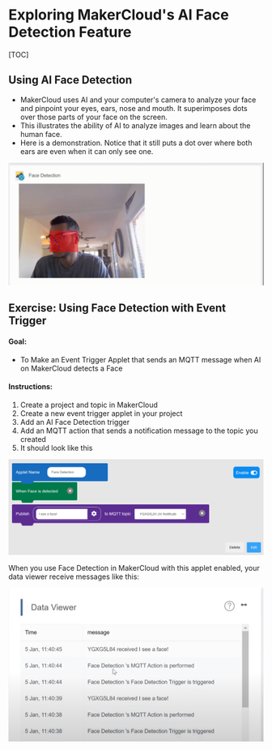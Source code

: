 # Exploring MakerCloud's AI Face Detection Feature

[TOC]

## Using AI Face Detection

- MakerCloud uses AI and your computer's camera to analyze your face and pinpoint your eyes, ears, nose and mouth. It superimposes dots over those parts of your face on the screen.
- This illustrates the ability of AI to analyze images and learn about the human face.
- Here is a demonstration. Notice that it still puts a dot over where both ears are even when it can only see one.

![img_1.gif](img/img_1.gif)

## Exercise: Using Face Detection with Event Trigger

#### Goal:
- To Make an Event Trigger Applet that sends an MQTT message when AI on MakerCloud detects a Face

#### Instructions:
1. Create a project and topic in MakerCloud
2. Create a new event trigger applet in your project
3. Add an AI Face Detection trigger
4. Add an MQTT action that sends a notification message to the topic you created
5. It should look like this

![img_3.png](img/img_3.png)

When you use Face Detection in MakerCloud with this applet enabled, your data viewer receive messages like this:

![img_2.png](img/img_2.png)